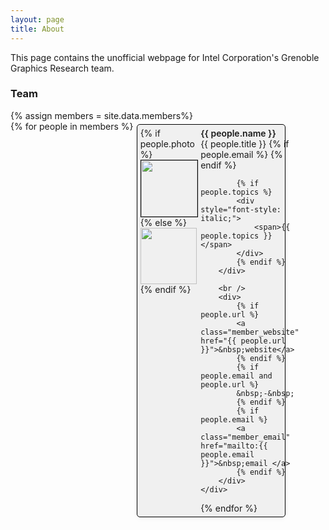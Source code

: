 ```yaml
---
layout: page
title: About
---
```


This page contains the unofficial webpage for Intel Corporation's Grenoble Graphics Research team.

<h3>Team</h3>
{% assign members = site.data.members%}
<div style="display:flex; width:100%; flex-wrap:wrap">
{% for people in members %}
<div style="display:flex; width:45%; max-width: 45%; margin:1% 1% 1% 1%; border: 1px solid black; padding:1%; border-radius: 5px; background-color: rgb(240,240,240); box-shadow: 0 3px 8px 0 rgba(0,0,0,0.03);">
    <div class="people-picture" style="margin-right:2%">
        {% if people.photo %}
        <img width="92px" height="92px" style="max-width:none; width:90px; height:90px; overflow: hidden; border: solid 1px black;" src="{{ people.photo | prepend: site.baseurl }}" />
        {% else %}
        <img width="92px" height="92px" style="max-width:none; width:90px; height:90px; overflow: hidden;" src="{{ site.baseurl }}/images/people/default.svg" />
        {% endif %}
    </div>
    <div style="display:flex; flex-direction:column; justify-content:space-between;" class="people-infos">
        <div>
            <div>
                <span style="font-weight: 600;">
                {{ people.name }}
                </span><br />
                <span>
                {{ people.title }}
                </span>
                {% if people.email %}
                {% endif %}
            </div>

            {% if people.topics %}
            <div style="font-style: italic;">
                <span>{{ people.topics }}</span>
            </div>
            {% endif %}
        </div>

        <br />
        <div>
            {% if people.url %}
            <a class="member_website" href="{{ people.url }}">&nbsp;website</a>
            {% endif %}
            {% if people.email and people.url %}
            &nbsp;-&nbsp;
            {% endif %}
            {% if people.email %}
            <a class="member_email" href="mailto:{{ people.email }}">&nbsp;email </a>
            {% endif %}
        </div>
    </div>
</div>
{% endfor %}
</div>
